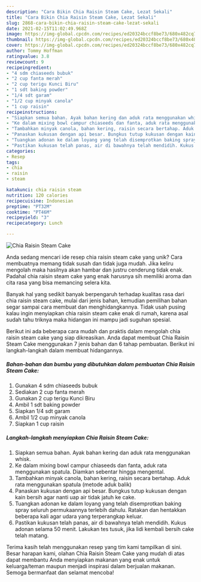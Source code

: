 ```yaml
---
description: "Cara Bikin Chia Raisin Steam Cake, Lezat Sekali"
title: "Cara Bikin Chia Raisin Steam Cake, Lezat Sekali"
slug: 2868-cara-bikin-chia-raisin-steam-cake-lezat-sekali
date: 2021-02-15T11:02:49.968Z
image: https://img-global.cpcdn.com/recipes/ed20324bccf8be73/680x482cq70/chia-raisin-steam-cake-foto-resep-utama.jpg
thumbnail: https://img-global.cpcdn.com/recipes/ed20324bccf8be73/680x482cq70/chia-raisin-steam-cake-foto-resep-utama.jpg
cover: https://img-global.cpcdn.com/recipes/ed20324bccf8be73/680x482cq70/chia-raisin-steam-cake-foto-resep-utama.jpg
author: Tommy Hoffman
ratingvalue: 3.8
reviewcount: 9
recipeingredient:
- "4 sdm chiaseeds bubuk"
- "2 cup fanta merah"
- "2 cup terigu Kunci Biru"
- "1 sdt baking powder"
- "1/4 sdt garam"
- "1/2 cup minyak canola"
- "1 cup raisin"
recipeinstructions:
- "Siapkan semua bahan. Ayak bahan kering dan aduk rata menggunakan whisk."
- "Ke dalam mixing bowl campur chiaseeds dan fanta, aduk rata menggunakan spatula. Diamkan sebentar hingga mengental."
- "Tambahkan minyak canola, bahan kering, raisin secara bertahap. Aduk rata menggunakan spatula (metode aduk balik)"
- "Panaskan kukusan dengan api besar. Bungkus tutup kukusan dengan kain bersih agar nanti uap air tidak jatuh ke cake."
- "Tuangkan adonan ke dalam loyang yang telah disemprotkan baking spray seluruh permukaannya terlebih dahulu. Ratakan dan hentakkan beberapa kali agar udara yang terperangkap keluar."
- "Pastikan kukusan telah panas, air di bawahnya telah mendidih. Kukus adonan selama 50 menit. Lakukan tes tusuk, jika lidi kembali bersih cake telah matang."
categories:
- Resep
tags:
- chia
- raisin
- steam

katakunci: chia raisin steam 
nutrition: 120 calories
recipecuisine: Indonesian
preptime: "PT32M"
cooktime: "PT46M"
recipeyield: "3"
recipecategory: Lunch

---
```



![Chia Raisin Steam Cake](https://img-global.cpcdn.com/recipes/ed20324bccf8be73/680x482cq70/chia-raisin-steam-cake-foto-resep-utama.jpg)

Anda sedang mencari ide resep chia raisin steam cake yang unik? Cara membuatnya memang tidak susah dan tidak juga mudah. Jika keliru mengolah maka hasilnya akan hambar dan justru cenderung tidak enak. Padahal chia raisin steam cake yang enak harusnya sih memiliki aroma dan cita rasa yang bisa memancing selera kita.



Banyak hal yang sedikit banyak berpengaruh terhadap kualitas rasa dari chia raisin steam cake, mulai dari jenis bahan, kemudian pemilihan bahan segar sampai cara membuat dan menghidangkannya. Tidak usah pusing kalau ingin menyiapkan chia raisin steam cake enak di rumah, karena asal sudah tahu triknya maka hidangan ini mampu jadi suguhan spesial.


Berikut ini ada beberapa cara mudah dan praktis dalam mengolah chia raisin steam cake yang siap dikreasikan. Anda dapat membuat Chia Raisin Steam Cake menggunakan 7 jenis bahan dan 6 tahap pembuatan. Berikut ini langkah-langkah dalam membuat hidangannya.

<!--inarticleads1-->

##### Bahan-bahan dan bumbu yang dibutuhkan dalam pembuatan Chia Raisin Steam Cake:

1. Gunakan 4 sdm chiaseeds bubuk
1. Sediakan 2 cup fanta merah
1. Gunakan 2 cup terigu Kunci Biru
1. Ambil 1 sdt baking powder
1. Siapkan 1/4 sdt garam
1. Ambil 1/2 cup minyak canola
1. Siapkan 1 cup raisin




<!--inarticleads2-->

##### Langkah-langkah menyiapkan Chia Raisin Steam Cake:

1. Siapkan semua bahan. Ayak bahan kering dan aduk rata menggunakan whisk.
1. Ke dalam mixing bowl campur chiaseeds dan fanta, aduk rata menggunakan spatula. Diamkan sebentar hingga mengental.
1. Tambahkan minyak canola, bahan kering, raisin secara bertahap. Aduk rata menggunakan spatula (metode aduk balik)
1. Panaskan kukusan dengan api besar. Bungkus tutup kukusan dengan kain bersih agar nanti uap air tidak jatuh ke cake.
1. Tuangkan adonan ke dalam loyang yang telah disemprotkan baking spray seluruh permukaannya terlebih dahulu. Ratakan dan hentakkan beberapa kali agar udara yang terperangkap keluar.
1. Pastikan kukusan telah panas, air di bawahnya telah mendidih. Kukus adonan selama 50 menit. Lakukan tes tusuk, jika lidi kembali bersih cake telah matang.




Terima kasih telah menggunakan resep yang tim kami tampilkan di sini. Besar harapan kami, olahan Chia Raisin Steam Cake yang mudah di atas dapat membantu Anda menyiapkan makanan yang enak untuk keluarga/teman maupun menjadi inspirasi dalam berjualan makanan. Semoga bermanfaat dan selamat mencoba!
